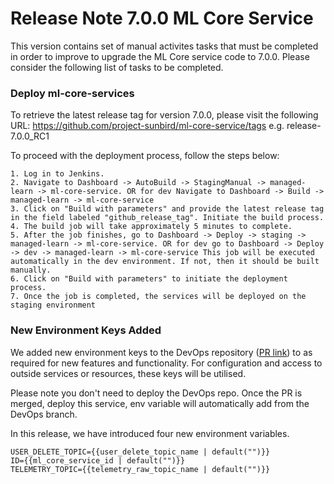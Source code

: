 # Release Note 7.0.0 ML Core Service

This version contains set of manual activites tasks that must be completed in order to improve to upgrade the ML Core service code to 7.0.0. Please consider the following list of tasks to be completed.

### Deploy ml-core-services

To retrieve the latest release tag for version 7.0.0, please visit the following URL: https://github.com/project-sunbird/ml-core-service/tags e.g. release-7.0.0_RC1

To proceed with the deployment process, follow the steps below:

    1. Log in to Jenkins.
    2. Navigate to Dashboard -> AutoBuild -> StagingManual -> managed-learn -> ml-core-service. OR for dev Navigate to Dashboard -> Build -> managed-learn -> ml-core-service
    3. Click on "Build with parameters" and provide the latest release tag in the field labeled "github_release_tag". Initiate the build process.
    4. The build job will take approximately 5 minutes to complete.
    5. After the job finishes, go to Dashboard -> Deploy -> staging -> managed-learn -> ml-core-service. OR for dev go to Dashboard -> Deploy -> dev -> managed-learn -> ml-core-service This job will be executed automatically in the dev environment. If not, then it should be built manually.
    6. Click on "Build with parameters" to initiate the deployment process.
    7. Once the job is completed, the services will be deployed on the staging environment

### New Environment Keys Added

We added new environment keys to the DevOps repository ([PR link](https://github.com/project-sunbird/sunbird-devops/pull/3921/files)) to as required for new features and functionality. For configuration and access to outside services or resources, these keys will be utilised.

Please note you don't need to deploy the DevOps repo. Once the PR is merged, deploy this service, env variable will automatically add from the DevOps branch.

In this release, we have introduced four new environment variables.

    USER_DELETE_TOPIC={{user_delete_topic_name | default("")}}
    ID={{ml_core_service_id | default("")}}
    TELEMETRY_TOPIC={{telemetry_raw_topic_name | default("")}}